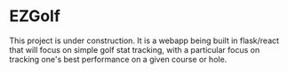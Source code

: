 # EZGolf

This project is under construction. It is a webapp being built in flask/react that will focus on simple golf stat tracking, with a particular focus on tracking one's best performance on a given course or hole. 
